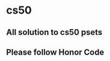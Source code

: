 # cs50
All solution to cs50 psets
--------------------------
Please follow Honor Code
--------------------------
